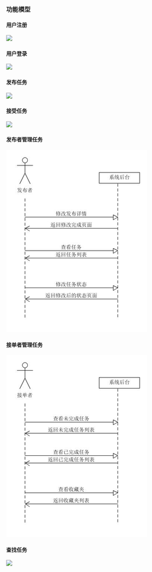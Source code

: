 ### 功能模型

#### 用户注册  
![](https://raw.githubusercontent.com/sysucodingfarmers/MakeMoney/master/doc/Documents/pictures/用户注册功能图.png) 

#### 用户登录  
![](https://raw.githubusercontent.com/sysucodingfarmers/MakeMoney/master/doc/Documents/pictures/用户登录功能图.png)  

#### 发布任务  
![](https://raw.githubusercontent.com/sysucodingfarmers/MakeMoney/master/doc/Documents/pictures/发布任务功能图.PNG)  

#### 接受任务  
![](https://raw.githubusercontent.com/sysucodingfarmers/MakeMoney/master/doc/Documents/pictures/接受任务功能图.PNG)  

#### 发布者管理任务                    
![](https://raw.githubusercontent.com/sysucodingfarmers/MakeMoney/master/doc/Documents/pictures/发布者功能模型.jpg)


#### 接单者管理任务            
![](https://raw.githubusercontent.com/sysucodingfarmers/MakeMoney/master/doc/Documents/pictures/接单者功能模型.jpg)

#### 查找任务
![](https://raw.githubusercontent.com/sysucodingfarmers/MakeMoney/master/doc/Documents/pictures/查找任务功能图.PNG)
